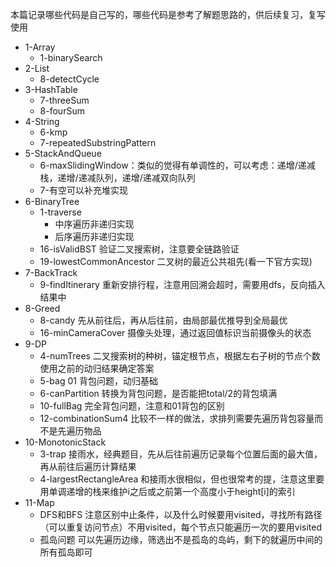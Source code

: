本篇记录哪些代码是自己写的，哪些代码是参考了解题思路的，供后续复习，复写使用

- 1-Array
  - 1-binarySearch
- 2-List
  - 8-detectCycle
- 3-HashTable
  - 7-threeSum
  - 8-fourSum
- 4-String
  - 6-kmp
  - 7-repeatedSubstringPattern
- 5-StackAndQueue
  - 6-maxSlidingWindow：类似的觉得有单调性的，可以考虑：递增/递减栈，递增/递减队列，递增/递减双向队列
  - 7-有空可以补充堆实现
- 6-BinaryTree
  - 1-traverse
    - 中序遍历非递归实现
    - 后序遍历非递归实现
  - 16-isValidBST 验证二叉搜索树，注意要全链路验证
  - 19-lowestCommonAncestor 二叉树的最近公共祖先(看一下官方实现)
- 7-BackTrack
  - 9-findItinerary 重新安排行程，注意用回溯会超时，需要用dfs，反向插入结果中
- 8-Greed
  - 8-candy 先从前往后，再从后往前，由局部最优推导到全局最优
  - 16-minCameraCover 摄像头处理，通过返回值标识当前摄像头的状态
- 9-DP
  - 4-numTrees 二叉搜索树的种树，锚定根节点，根据左右子树的节点个数使用之前的动归结果确定答案
  - 5-bag 01 背包问题，动归基础
  - 6-canPartition 转换为背包问题，是否能把total/2的背包填满
  - 10-fullBag 完全背包问题，注意和01背包的区别
  - 12-combinationSum4 比较不一样的做法，求排列需要先遍历背包容量而不是先遍历物品
- 10-MonotonicStack
  - 3-trap 接雨水，经典题目，先从后往前遍历记录每个位置后面的最大值，再从前往后遍历计算结果
  - 4-largestRectangleArea 和接雨水很相似，但也很常考的提，注意这里要用单调递增的栈来维护i之后或之前第一个高度小于height[i]的索引
- 11-Map
  - DFS和BFS 注意区别中止条件，以及什么时候要用visited，寻找所有路径（可以重复访问节点）不用visited，每个节点只能遍历一次的要用visited
  - 孤岛问题 可以先遍历边缘，筛选出不是孤岛的岛屿，剩下的就遍历中间的所有孤岛即可